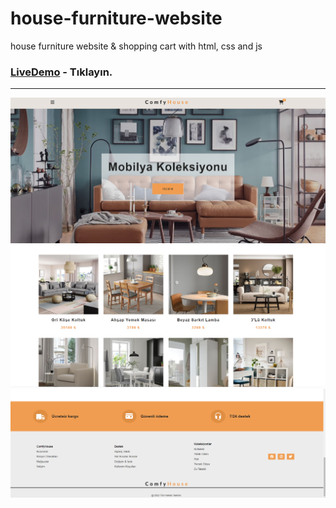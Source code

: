 # house-furniture-website
house furniture website &amp; shopping cart with html, css and js
### [LiveDemo](https://house-comfy.netlify.app/) - Tıklayın.
------
![alt text](https://github.com/ipekulfetkaylan/house-furniture-website/blob/main/e-commerce/readMe.img/shopping.website.ss.png)
![alt text](https://github.com/ipekulfetkaylan/house-furniture-website/blob/main/e-commerce/readMe.img/shopping.website.ss1.png)
![alt text](https://github.com/ipekulfetkaylan/house-furniture-website/blob/main/e-commerce/readMe.img/shopping-website.ss2.png)
